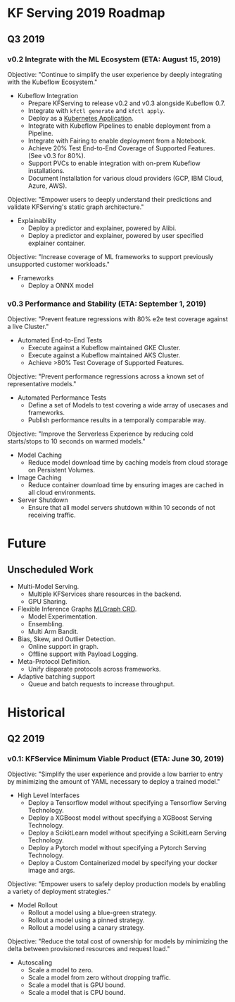 # KF Serving 2019 Roadmap
## Q3 2019
### v0.2 Integrate with the ML Ecosystem (ETA: August 15, 2019)
Objective: "Continue to simplify the user experience by deeply integrating with the Kubeflow Ecosystem."
* Kubeflow Integration
    * Prepare KFServing to release v0.2 and v0.3 alongside Kubeflow 0.7.
    * Integrate with `kfctl generate` and `kfctl apply`.
    * Deploy as a [Kubernetes Application](https://github.com/kubernetes-sigs/application).
    * Integrate with Kubeflow Pipelines to enable deployment from a Pipeline.
    * Integrate with Fairing to enable deployment from a Notebook.
    * Achieve 20% Test End-to-End Coverage of Supported Features. (See v0.3 for 80%).
    * Support PVCs to enable integration with on-prem Kubeflow installations.
    * Document Installation for various cloud providers (GCP, IBM Cloud, Azure, AWS).

Objective: "Empower users to deeply understand their predictions and validate KFServing's static graph architecture."
* Explainability
    * Deploy a predictor and explainer, powered by Alibi.
    * Deploy a predictor and explainer, powered by user specified explainer container.

Objective: "Increase coverage of ML frameworks to support previously unsupported customer workloads."
* Frameworks
    * Deploy a ONNX model

### v0.3 Performance and Stability (ETA: September 1, 2019)
Objective: "Prevent feature regressions with 80% e2e test coverage against a live Cluster."
* Automated End-to-End Tests
    * Execute against a Kubeflow maintained GKE Cluster.
    * Execute against a Kubeflow maintained AKS Cluster.
    * Achieve >80% Test Coverage of Supported Features.

Objective: "Prevent performance regressions across a known set of representative models."
* Automated Performance Tests 
    * Define a set of Models to test covering a wide array of usecases and frameworks.
    * Publish performance results in a temporally comparable way.

Objective: "Improve the Serverless Experience by reducing cold starts/stops to 10 seconds on warmed models."
* Model Caching
    * Reduce model download time by caching models from cloud storage on Persistent Volumes.
* Image Caching
    * Reduce container download time by ensuring images are cached in all cloud environments.
* Server Shutdown
    * Ensure that all model servers shutdown within 10 seconds of not receiving traffic.

# Future 
## Unscheduled Work
* Multi-Model Serving.
    * Multiple KFServices share resources in the backend.
    * GPU Sharing.
* Flexible Inference Graphs [MLGraph CRD](https://github.com/SeldonIO/mlgraph).
    * Model Experimentation.
    * Ensembling.
    * Multi Arm Bandit.
* Bias, Skew, and Outlier Detection.
    * Online support in graph.
    * Offline support with Payload Logging.
* Meta-Protocol Definition.
    * Unify disparate protocols across frameworks.
* Adaptive batching support
    * Queue and batch requests to increase throughput.

# Historical
## Q2 2019
### v0.1: KFService Minimum Viable Product (ETA: June 30, 2019)
Objective: "Simplify the user experience and provide a low barrier to entry by minimizing the amount of YAML necessary to deploy a trained model."
* High Level Interfaces
    * Deploy a Tensorflow model without specifying a Tensorflow Serving Technology.
    * Deploy a XGBoost model without specifying a XGBoost Serving Technology.
    * Deploy a ScikitLearn model without specifying a ScikitLearn Serving Technology.
    * Deploy a Pytorch model without specifying a Pytorch Serving Technology.
    * Deploy a Custom Containerized model by specifying your docker image and args.

Objective: "Empower users to safely deploy production models by enabling a variety of deployment strategies." 
* Model Rollout
    * Rollout a model using a blue-green strategy.
    * Rollout a model using a pinned strategy.
    * Rollout a model using a canary strategy.

Objective: "Reduce the total cost of ownership for models by minimizing the delta between provisioned resources and request load."
* Autoscaling 
    * Scale a model to zero.
    * Scale a model from zero without dropping traffic.
    * Scale a model that is GPU bound.
    * Scale a model that is CPU bound.
